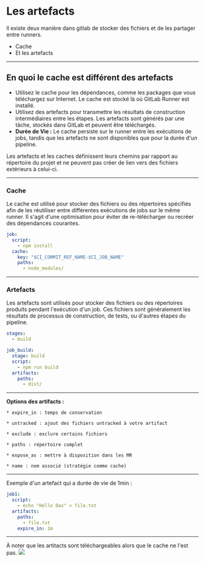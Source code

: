 # Les artefacts 
Il existe deux manière dans gitlab de stocker des fichiers et de les partager entre runners. 
- Cache
- Et les artefacts

---
## En quoi le cache est différent des artefacts
- Utilisez le cache pour les dépendances, comme les packages que vous téléchargez sur Internet. Le cache est stocké là où GitLab Runner est installé.
- Utilisez des artefacts pour transmettre les résultats de construction intermédiaires entre les étapes. Les artefacts sont générés par une tâche, stockés dans GitLab et peuvent être téléchargés.
- **Durée de Vie :** Le cache persiste sur le runner entre les exécutions de jobs, tandis que les artefacts ne sont disponibles que pour la durée d'un pipeline.

Les artefacts et les caches définissent leurs chemins par rapport au répertoire du projet et ne peuvent pas créer de lien vers des fichiers extérieurs à celui-ci.

---
### Cache
Le cache est utilisé pour stocker des fichiers ou des répertoires spécifiés afin de les réutiliser 
entre différentes exécutions de jobs sur le même runner.
Il s'agit d'une optimisation pour éviter de re-télécharger ou recréer des dépendances courantes.

```yaml
job:
  script:
    - npm install
  cache:
    key: "$CI_COMMIT_REF_NAME-$CI_JOB_NAME"
    paths:
      - node_modules/
  ```
---
### Artefacts
Les artefacts sont utilisés pour stocker des fichiers ou des répertoires produits pendant l'exécution d'un job. 
Ces fichiers sont généralement les résultats de processus de construction, de tests, ou d'autres étapes du pipeline.

```yaml
stages:
  - build

job_build:
  stage: build
  script:
    - npm run build
  artifacts:
    paths:
      - dist/
```
---
**Options des artifacts :**

	* expire_in : temps de conservation

	* untracked : ajout des fichiers untracked à votre artifact

	* exclude : exclure certains fichiers

	* paths : répertoire complet

	* expose_as : mettre à disposition dans les MR

	* name : nom associé (stratégie comme cache)

---
Exemple d'un artefact qui a durée de vie de 1min : 

```yaml
job1:
  script:
    - echo "Hello Das" > file.txt
  artifacts:
    paths:
      - file.txt
    expire_in: 1m
```
---

À noter que les artitacts sont téléchargeables alors que le cache ne l'est pas. 
![](https://cdn.discordapp.com/attachments/727923649738178571/1201192330582036580/image.png?ex=65c8ec88&is=65b67788&hm=dd3fdfa20d2e3945996bddcda1c0ba9a5224ed49373f554633ebaaf597d85d09&)
